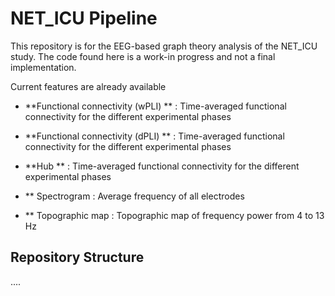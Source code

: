 # NET_ICU Pipeline
This repository is for the EEG-based graph theory analysis of the NET_ICU study. The code found here is a work-in progress and not a final implementation. 

Current features are already available

- **Functional connectivity (wPLI) ** : Time-averaged functional connectivity for the different experimental phases
- **Functional connectivity (dPLI) ** : Time-averaged functional connectivity for the different experimental phases
- **Hub ** : Time-averaged functional connectivity for the different experimental phases


- ** Spectrogram : Average frequency of all electrodes
- ** Topographic map : Topographic map of frequency power from 4 to 13 Hz


## Repository Structure
.... 